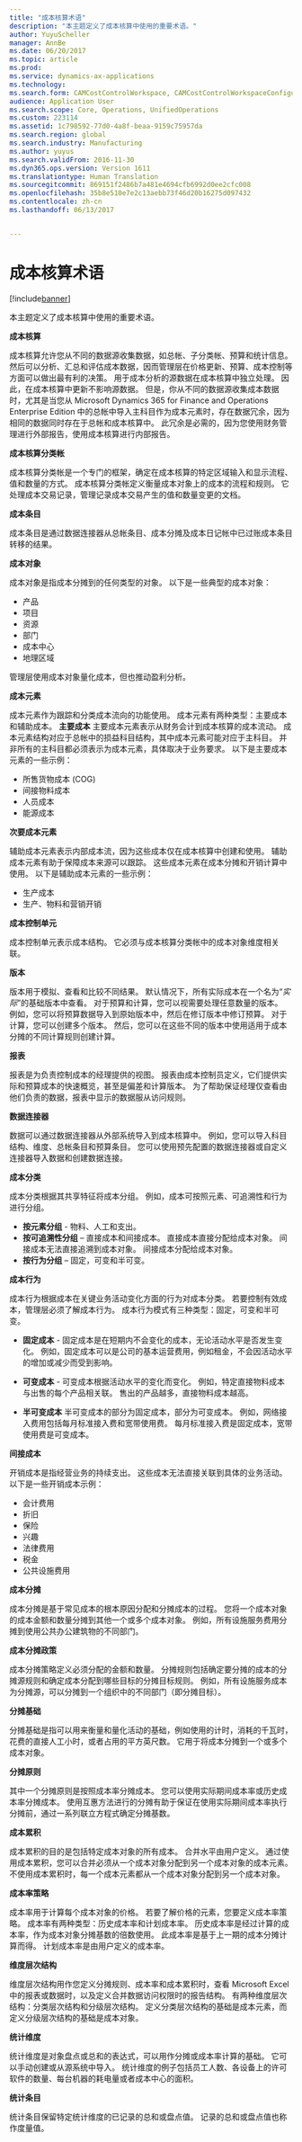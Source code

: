 ```yaml
---
title: "成本核算术语"
description: "本主题定义了成本核算中使用的重要术语。"
author: YuyuScheller
manager: AnnBe
ms.date: 06/20/2017
ms.topic: article
ms.prod: 
ms.service: dynamics-ax-applications
ms.technology: 
ms.search.form: CAMCostControlWorkspace, CAMCostControlWorkspaceConfiguration
audience: Application User
ms.search.scope: Core, Operations, UnifiedOperations
ms.custom: 223114
ms.assetid: 1c798592-77d0-4a8f-beaa-9159c75957da
ms.search.region: global
ms.search.industry: Manufacturing
ms.author: yuyus
ms.search.validFrom: 2016-11-30
ms.dyn365.ops.version: Version 1611
ms.translationtype: Human Translation
ms.sourcegitcommit: 869151f2486b7a481e4694cfb6992d0ee2cfc008
ms.openlocfilehash: 35b8e510e7e2c13aebb73f46d20b16275d097432
ms.contentlocale: zh-cn
ms.lasthandoff: 06/13/2017


---
```


# <a name="cost-accounting-terminology"></a>成本核算术语

[!include[banner](../includes/banner.md)]


本主题定义了成本核算中使用的重要术语。

**成本核算**

成本核算允许您从不同的数据源收集数据，如总帐、子分类帐、预算和统计信息。 然后可以分析、汇总和评估成本数据，因而管理层在价格更新、预算、成本控制等方面可以做出最有利的决策。 用于成本分析的源数据在成本核算中独立处理。 因此，在成本核算中更新不影响源数据。 但是，你从不同的数据源收集成本数据时，尤其是当您从 Microsoft Dynamics 365 for Finance and Operations Enterprise Edition 中的总帐中导入主科目作为成本元素时，存在数据冗余，因为相同的数据同时存在于总帐和成本核算中。 此冗余是必需的，因为您使用财务管理进行外部报告，使用成本核算进行内部报告。

**成本核算分类帐**

成本核算分类帐是一个专门的框架，确定在成本核算的特定区域输入和显示流程、值和数量的方式。 成本核算分类帐定义衡量成本对象上的成本的流程和规则。 它处理成本交易记录，管理记录成本交易产生的值和数量变更的文档。

**成本条目**

成本条目是通过数据连接器从总帐条目、成本分摊及成本日记帐中已过账成本条目转移的结果。

**成本对象**

成本对象是指成本分摊到的任何类型的对象。 以下是一些典型的成本对象：

-   产品
-   项目
-   资源
-   部门
-   成本中心
-   地理区域

管理层使用成本对象量化成本，但也推动盈利分析。

**成本元素**

成本元素作为跟踪和分类成本流向的功能使用。 成本元素有两种类型：主要成本和辅助成本。 **主要成本** 主要成本元素表示从财务会计到成本核算的成本流动。 成本元素结构对应于总帐中的损益科目结构，其中成本元素可能对应于主科目。 并非所有的主科目都必须表示为成本元素，具体取决于业务要求。 以下是主要成本元素的一些示例：

-   所售货物成本 (COG)
-   间接物料成本
-   人员成本
-   能源成本

**次要成本元素** 

辅助成本元素表示内部成本流，因为这些成本仅在成本核算中创建和使用。 辅助成本元素有助于保障成本来源可以跟踪。 这些成本元素在成本分摊和开销计算中使用。 以下是辅助成本元素的一些示例：

-   生产成本
-   生产、物料和营销开销

**成本控制单元**

成本控制单元表示成本结构。 它必须与成本核算分类帐中的成本对象维度相关联。

**版本**

版本用于模拟、查看和比较不同结果。 默认情况下，所有实际成本在一个名为“*实际*”的基础版本中查看。 对于预算和计算，您可以视需要处理任意数量的版本。 例如，您可以将预算数据导入到原始版本中，然后在修订版本中修订预算。 对于计算，您可以创建多个版本。 然后，您可以在这些不同的版本中使用适用于成本分摊的不同计算规则创建计算。

**报表**

报表是为负责控制成本的经理提供的视图。 报表由成本控制员定义，它们提供实际和预算成本的快速概览，甚至是偏差和计算版本。 为了帮助保证经理仅查看由他们负责的数据，报表中显示的数据服从访问规则。

**数据连接器**

数据可以通过数据连接器从外部系统导入到成本核算中。 例如，您可以导入科目结构、维度、总帐条目和预算条目。 您可以使用预先配置的数据连接器或自定义连接器导入数据和创建数据连接。

**成本分类**

成本分类根据其共享特征将成本分组。 例如，成本可按照元素、可追溯性和行为进行分组。

-   **按元素分组** - 物料、人工和支出。
-   **按可追溯性分组** – 直接成本和间接成本。 直接成本直接分配给成本对象。 间接成本无法直接追溯到成本对象。 间接成本分配给成本对象。
-   **按行为分组** – 固定，可变和半可变。

**成本行为**

成本行为根据成本在关键业务活动变化方面的行为对成本分类。 若要控制有效成本，管理层必须了解成本行为。 成本行为模式有三种类型：固定，可变和半可变。

- **固定成本** - 固定成本是在短期内不会变化的成本，无论活动水平是否发生变化。 例如，固定成本可以是公司的基本运营费用，例如租金，不会因活动水平的增加或减少而受到影响。

- **可变成本** - 可变成本根据活动水平的变化而变化。 例如，特定直接物料成本与出售的每个产品相关联。 售出的产品越多，直接物料成本越高。

- **半可变成本** 半可变成本的部分为固定成本，部分为可变成本。 例如，网络接入费用包括每月标准接入费和宽带使用费。 每月标准接入费是固定成本，宽带使用费是可变成本。

**间接成本**

开销成本是指经营业务的持续支出。 这些成本无法直接关联到具体的业务活动。 以下是一些开销成本示例：

-   会计费用
-   折旧
-   保险
-   兴趣
-   法律费用
-   税金
-   公共设施费用

**成本分摊**

成本分摊是基于常见成本的根本原因分配和分摊成本的过程。 您将一个成本对象的成本金额和数量分摊到其他一个或多个成本对象。 例如，所有设施服务费用分摊到使用公共办公建筑物的不同部门。

**成本分摊政策**

成本分摊策略定义必须分配的金额和数量。 分摊规则包括确定要分摊的成本的分摊源规则和确定成本分配到哪些目标的分摊目标规则。 例如，所有设施服务成本为分摊源，可以分摊到一个组织中的不同部门（即分摊目标）。

**分摊基础**

分摊基础是指可以用来衡量和量化活动的基础，例如使用的计时，消耗的千瓦时，花费的直接人工小时，或者占用的平方英尺数。 它用于将成本分摊到一个或多个成本对象。

**分摊原则**

其中一个分摊原则是按照成本率分摊成本。 您可以使用实际期间成本率或历史成本率分摊成本。 使用互惠方法进行的分摊有助于保证在使用实际期间成本率执行分摊前，通过一系列联立方程式确定分摊基数。

**成本累积**

成本累积的目的是包括特定成本对象的所有成本。 合并水平由用户定义。 通过使用成本累积，您可以合并必须从一个成本对象分配到另一个成本对象的成本元素。 不使用成本累积时，每一个成本元素都从一个成本对象分配到另一个成本对象。

**成本率策略**

成本率用于计算每个成本对象的价格。 若要了解价格的元素，您要定义成本率策略。 成本率有两种类型：历史成本率和计划成本率。 历史成本率是经过计算的成本率，作为成本对象分摊基数的倍数使用。 此成本率是基于上一期的成本分摊计算而得。 计划成本率是由用户定义的成本率。

**维度层次结构**

维度层次结构用作您定义分摊规则、成本率和成本累积时，查看 Microsoft Excel 中的报表或数据时，以及定义合并数据访问权限时的报告结构。 有两种维度层次结构：分类层次结构和分级层次结构。 定义分类层次结构的基础是成本元素，而定义分级层次结构的基础是成本对象。

**统计维度**

统计维度是对象盘点或总和的表达式，可以用作分摊或成本率计算的基础。 它可以手动创建或从源系统中导入。 统计维度的例子包括员工人数、各设备上的许可软件的数量、每台机器的耗电量或者成本中心的面积。

**统计条目**

统计条目保留特定统计维度的已记录的总和或盘点值。 记录的总和或盘点值也称作度量值。




